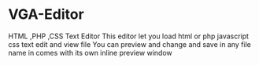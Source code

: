 # VGA-Editor
HTML   ,PHP ,CSS Text Editor 
This editor let you load html or php javascript css text edit and view file 
You can preview and change and save in any file name in comes with its own inline preview window
